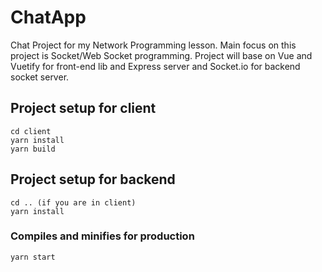 # ChatApp
Chat Project for my Network Programming lesson. Main focus on this project is Socket/Web Socket programming.
Project will base on Vue and Vuetify for front-end lib and Express server and Socket.io for backend socket server.

## Project setup for client
```
cd client
yarn install
yarn build
```
## Project setup for backend
```
cd .. (if you are in client)
yarn install
```
### Compiles and minifies for production
```
yarn start
```
